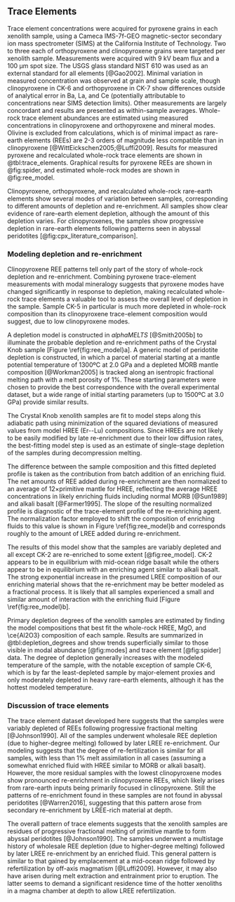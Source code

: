 ## Trace Elements

<!-- ## Methods  -->
Trace element concentrations were acquired for pyroxene grains
in each xenolith sample,
using a Cameca IMS-7f-GEO magnetic-sector secondary ion mass
spectrometer (SIMS) at the California Institute of Technology. Two to
three each of orthopyroxene and clinopyroxene grains were targeted per
xenolith sample. Measurements were acquired with 9 kV beam flux and a
100 µm spot size. The USGS glass standard NIST 610 was used as an
external standard for all elements [@Gao2002]<!-- this ref is for
LA-ICP-MS -->. Minimal variation in measured concentration was observed
at grain and sample scale, though clinopyroxene in CK-6 and
orthopyroxene in CK-7 show differences outside of analytical error in
Ba, La, and Ce (potentially attributable to concentrations near SIMS
detection limits). Other measurements are largely concordant and results
are presented as within-sample averages. Whole-rock trace element
abundances are estimated using measured concentrations in clinopyroxene
and orthopyroxene and mineral modes. Olivine is excluded from
calculations, which is of minimal impact as
rare-earth elements (REEs) are 2-3 orders of magnitude less
compatible than in clinopyroxene [@WittEickschen2005;@Luffi2009].
Results for measured pyroxene and recalculated whole-rock trace elements
are shown in @tbl:trace_elements. Graphical results for pyroxene REEs
are shown in @fig:spider, and estimated whole-rock modes are shown in
@fig:ree_model.

<!--[[spider]]-->

Clinopyroxene, orthopyroxene, and recalculated whole-rock rare-earth elements show several modes of
variation between samples, corresponding to different amounts of
depletion and re-enrichment.
All samples show clear evidence of rare-earth element
depletion, although the amount of this depletion varies.
For clinopyroxenes, the samples show progressive depletion in rare-earth
elements following patterns seen in abyssal peridotites
[@fig:cpx_literature_comparison].

### Modeling depletion and re-enrichment

Clinopyroxene REE patterns tell only part of the story of whole-rock
depletion and re-enrichment.
Combining pyroxene trace-element measurements with modal mineralogy
suggests that pyroxene modes have changed significantly in response to
depletion, making recalculated whole-rock trace elements a valuable tool
to assess the overall level of depletion in the sample.
Sample CK-5 in particular is much more depleted in whole-rock
composition than its clinopyroxene trace-element composition would suggest, due to
low clinopyroxene modes.

A depletion model is constructed
in *alphaMELTS* [@Smith2005b] to illuminate the probable depletion and
re-enrichment paths of the Crystal Knob sample [Figure \ref{fig:ree_model}a].
A generic model of peridotite depletion is constructed, in which
a parcel of material starting at a mantle
potential temperature of 1300ºC at 2.0 GPa
and a depleted MORB mantle composition [@Workman2005] is
tracked along an isentropic fractional melting path with a melt porosity of 1%.
These starting parameters were chosen to provide the best correspondence
with the overall experimental dataset, but a wide range of initial
starting parameters (up to 1500ºC at 3.0 GPa) provide similar results.

The Crystal Knob xenolith samples are fit
to model steps along this adiabatic path using minimization of the
squared deviations of measured values from model HREE (Er--Lu) compositions.
Since HREEs are not likely to be
easily modified by late re-enrichment due to their low diffusion rates,
the best-fitting model step is used as an estimate of single-stage
depletion of the samples during decompression melting.

The difference between the sample composition and this fitted depleted
profile is taken as the contribution from batch addition of an
enriching fluid. The net amounts of REE added during re-enrichment are
then normalized to an average of 12$\times$primitive mantle for HREE, reflecting
the average HREE concentrations in likely enriching fluids including
normal MORB [@Sun1989] and alkali basalt [@Farmer1995]. The slope of
the resulting normalized profile is diagnostic of the trace-element
profile of the re-enriching agent.
The normalization factor employed to shift the composition of enriching
fluids to this value is shown in Figure \ref{fig:ree_model}b and corresponds
roughly to the amount of LREE added during re-enrichment.

The results of this model show that
the samples are variably depleted and all except CK-2 are re-enriched to
some extent [@fig:ree_model]. CK-2 appears to be in equilibrium with mid-ocean ridge
basalt while the others appear to be in equilibrium with an enriching
agent similar to alkali basalt. The strong exponential increase in the
presumed LREE composition of our enriching material shows that the
re-enrichment may be better modeled as a fractional process. It is
likely that all samples experienced a small and similar amount of interaction with
the enriching fluid [Figure \ref{fig:ree_model}b].

Primary depletion degrees of the xenolith samples are estimated by finding
the model compositions that best fit the whole-rock HREE, MgO, and
\ce{Al2O3} composition of each sample. Results are summarized
in @tbl:depletion_degrees and show trends superficially similar to
those visible in modal abundance [@fig:modes] and trace element
[@fig:spider] data. The degree of depletion generally increases
with the modeled temperature of the sample, with the notable exception of
sample CK-6, which is by far the least-depleted sample by major-element
proxies and only moderately depleted in heavy rare-earth elements,
although it has the hottest modeled temperature.

<!--[[ree_model]]-->
<!--[[ree_trends]]-->

<!--[[depletion_degrees]]-->

### Discussion of trace elements

The trace element dataset developed here suggests that
the samples were variably depleted of REEs following
progressive fractional melting [@Johnson1990].
All of the samples underwent
wholesale REE depletion (due to higher-degree melting) followed by later
LREE re-enrichment. Our modeling suggests that the degree of
re-fertilization is similar for all samples, with less than
1% melt assimilation in all cases (assuming a somewhat enriched fluid
with HREE similar to MORB or alkali basalt). However, the more residual samples
with the lowest clinopyroxene modes show pronounced re-enrichment in
clinopyroxene REEs, which likely arises from rare-earth inputs being
primarily focused in clinopyroxene. Still the patterns of re-enrichment
found in these samples are not found in abyssal peridotites [@Warren2016],
suggesting that this pattern arose from secondary re-enrichment by
LREE-rich material at depth.

The overall pattern of trace elements suggests that the xenolith samples are residues of progressive
fractional melting of primitive mantle to form abyssal peridotites [@Johnson1990].
The samples underwent
a multistage history of wholesale REE depletion (due to higher-degree
melting) followed by later LREE re-enrichment by an enriched fluid.
This general pattern is similar
to that gained by emplacement at a mid-ocean ridge followed by
refertilization by off-axis magmatism [@Luffi2009]. However, it may also
have arisen during melt extraction and entrainment prior to eruption.
The latter seems to demand a significant residence time of the hotter
xenoliths in a magma chamber at depth to allow LREE refertilization.


